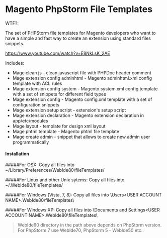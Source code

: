 Magento PhpStorm File Templates
==========================

WTF?:

The set of PHPStorm file templates for Magento developers who want to have a simple and fast way to create an extension using standard files snippets.

https://www.youtube.com/watch?v=E8NkLsK_2AE

Includes:

- Mage clean js - clean javascript file with PHPDoc header comment
- Mage extension config adminhtml - Magento adminhtml.xml config template with ACL rules
- Mage extension config system - Magento system.xml config template with a set of snippets for different field types
- Mage extension config - Magento config.xml template with a set of configuration snippets
- Mage extension setup script - extension's setup script
- Mage extension declaration - Magento extension declaration in app/etc/modules
- Mage layout - template for design xml layout
- Mage phtml template - Magento phtml file template
- Mage create admin - snippet that allows to create new admin user programmatically

#### Installation 

#####For OSX:
Copy all files into ~/Library/Preferences/WebIde80/fileTemplates/

#####For Linux and other Unix sytems:
Copy all files into  ~/.WebIde80/fileTemplates/

#####For Windows (Vista, 7, 8):
Copy all files into <SYSTEM DRIVE>\Users\<USER ACCOUNT NAME>\.WebIde80\fileTemplates\

#####For Windows XP:
Copy all files into <SYSTEM DRIVE>\Documents and Settings\<USER ACCOUNT NAME>\.WebIde80\fileTemplates\

> WebIde60 directory in the path above depends on PhpStorm version. For PhpStorm 7 use WebIde70, PhpStorm 5 - WebIde50 etc..